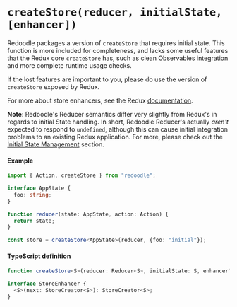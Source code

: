 # `createStore(reducer, initialState, [enhancer])`

Redoodle packages a version of `createStore` that
requires initial state.
This function is more included for completeness,
and lacks some useful features that the Redux core `createStore` has,
such as clean Observables integration and more complete runtime usage checks.

If the lost features are important to you, please do use the version of `createStore`
exposed by Redux.

For more about store enhancers, see the Redux [documentation](https://github.com/reactjs/redux/blob/master/docs/Glossary.md#store-enhancer).

**Note**: Redoodle's Reducer semantics differ very slightly from Redux's
in regards to initial State handling. In short, Redoodle Reducer's actually
_aren't_ expected to respond to `undefined`, although this can cause initial
integration problems to an existing Redux application. For more,
please check out the [Initial State Management](/docs/InitialState.md) section.

#### Example

```ts
import { Action, createStore } from "redoodle";

interface AppState {
  foo: string;
}

function reducer(state: AppState, action: Action) {
  return state;
}

const store = createStore<AppState>(reducer, {foo: "initial"});
```

#### TypeScript definition

```ts
function createStore<S>(reducer: Reducer<S>, initialState: S, enhancer?: StoreEnhancer): Store<S>;
```

```ts
interface StoreEnhancer {
  <S>(next: StoreCreator<S>): StoreCreator<S>;
}
```
